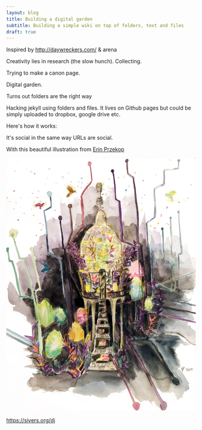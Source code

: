 ```yaml
---
layout: blog
title: Building a digital garden
subtitle: Building a simple wiki on top of folders, text and files
draft: true
---
```


Inspired by http://daywreckers.com/ & arena

Creativity lies in research (the slow hunch). Collecting.

Trying to make a canon page.

Digital garden.

Turns out folders are the right way 

Hacking jekyll using folders and files. It lives on Github pages but could be simply uploaded to dropbox, google drive etc.

Here's how it works:

It's social in the same way URLs are social.

With this beautiful illustration from [Erin Przekop](http://erinprz.com)

![](/images/Digital-Garden.jpg)


https://sivers.org/dj